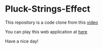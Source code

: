 # Pluck-Strings-Effect
This repository is a code clone from this [video](https://www.youtube.com/watch?v=kpF0n39xXVM&t=847s)

You can play this web application at [here](https://eggplantiny.github.io/pic2dot/)

Have a nice day!
